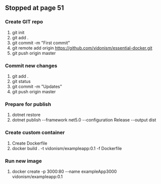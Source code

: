 ## Stopped at page 51


### Create GIT repo
1. git init
2. git add .
3. git commit -m "First commit"
4. git remote add origin https://github.com/vidonism/essential-docker.git
5. git push origin master


### Commit new changes
1. git add .
2. git status
3. git commit -m "Updates"
4. git push origin master


### Prepare for publish
1. dotnet restore
2. dotnet publish --framework net5.0 --configuration Release --output dist


### Create custom container
1. Create Dockerfile
2. docker build . -t vidonism/exampleapp:0.1 -f Dockerfile


### Run new image
1. docker create -p 3000:80 --name exampleApp3000 vidonism/exampleapp:0.1


